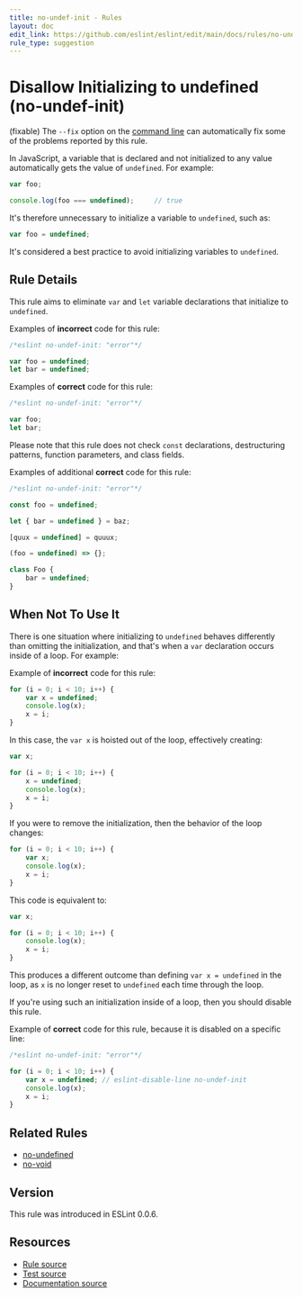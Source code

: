 ```yaml
---
title: no-undef-init - Rules
layout: doc
edit_link: https://github.com/eslint/eslint/edit/main/docs/rules/no-undef-init.md
rule_type: suggestion
---
```

<!-- Note: No pull requests accepted for this file. See README.md in the root directory for details. -->

# Disallow Initializing to undefined (no-undef-init)

(fixable) The `--fix` option on the [command line](../user-guide/command-line-interface#fixing-problems) can automatically fix some of the problems reported by this rule.

In JavaScript, a variable that is declared and not initialized to any value automatically gets the value of `undefined`. For example:

```js
var foo;

console.log(foo === undefined);     // true
```

It's therefore unnecessary to initialize a variable to `undefined`, such as:

```js
var foo = undefined;
```

It's considered a best practice to avoid initializing variables to `undefined`.

## Rule Details

This rule aims to eliminate `var` and `let` variable declarations that initialize to `undefined`.

Examples of **incorrect** code for this rule:

```js
/*eslint no-undef-init: "error"*/

var foo = undefined;
let bar = undefined;
```

Examples of **correct** code for this rule:

```js
/*eslint no-undef-init: "error"*/

var foo;
let bar;
```

Please note that this rule does not check `const` declarations, destructuring patterns, function parameters, and class fields.

Examples of additional **correct** code for this rule:

```js
/*eslint no-undef-init: "error"*/

const foo = undefined;

let { bar = undefined } = baz;

[quux = undefined] = quuux;

(foo = undefined) => {};

class Foo {
    bar = undefined;
}
```

## When Not To Use It

There is one situation where initializing to `undefined` behaves differently than omitting the initialization, and that's when a `var` declaration occurs inside of a loop. For example:

Example of **incorrect** code for this rule:

```js
for (i = 0; i < 10; i++) {
    var x = undefined;
    console.log(x);
    x = i;
}
```

In this case, the `var x` is hoisted out of the loop, effectively creating:

```js
var x;

for (i = 0; i < 10; i++) {
    x = undefined;
    console.log(x);
    x = i;
}
```

If you were to remove the initialization, then the behavior of the loop changes:

```js
for (i = 0; i < 10; i++) {
    var x;
    console.log(x);
    x = i;
}
```

This code is equivalent to:

```js
var x;

for (i = 0; i < 10; i++) {
    console.log(x);
    x = i;
}
```

This produces a different outcome than defining `var x = undefined` in the loop, as `x` is no longer reset to `undefined` each time through the loop.

If you're using such an initialization inside of a loop, then you should disable this rule.

Example of **correct** code for this rule, because it is disabled on a specific line:

```js
/*eslint no-undef-init: "error"*/

for (i = 0; i < 10; i++) {
    var x = undefined; // eslint-disable-line no-undef-init
    console.log(x);
    x = i;
}
```

## Related Rules

* [no-undefined](no-undefined)
* [no-void](no-void)

## Version

This rule was introduced in ESLint 0.0.6.

## Resources

* [Rule source](https://github.com/eslint/eslint/tree/HEAD/lib/rules/no-undef-init.js)
* [Test source](https://github.com/eslint/eslint/tree/HEAD/tests/lib/rules/no-undef-init.js)
* [Documentation source](https://github.com/eslint/eslint/tree/HEAD/docs/rules/no-undef-init.md)
